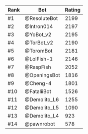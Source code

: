 Rank|Bot|Rating
---|---|---
#1|@ResoluteBot|2199
#2|@Intron014|2197
#3|@YoBot_v2|2195
#4|@TorBot_v2|2190
#5|@ToromBot|2181
#6|@LolFish-1|2146
#7|@RaspFish|2052
#8|@OpeningsBot|1816
#9|@Cheng-4|1801
#10|@FataliiBot|1526
#11|@Demolito_L6|1255
#12|@Demolito_L5|1090
#13|@Demolito_L4|923
#14|@pawnrobot|578
